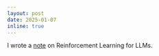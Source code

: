 ```yaml
---
layout: post
date: 2025-01-07
inline: true
---
```


I wrote a <a href="https://mingyin0312.github.io/blog/2025/rl-llm/" target="blank">note</a> on Reinforcement Learning for LLMs.


